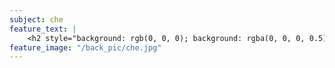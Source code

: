 ```yaml
---
subject: che
feature_text: |
    <h2 style="background: rgb(0, 0, 0); background: rgba(0, 0, 0, 0.5); color: #f1f1f1; padding: 10px;">CHE</h2>
feature_image: "/back_pic/che.jpg"
---
```

